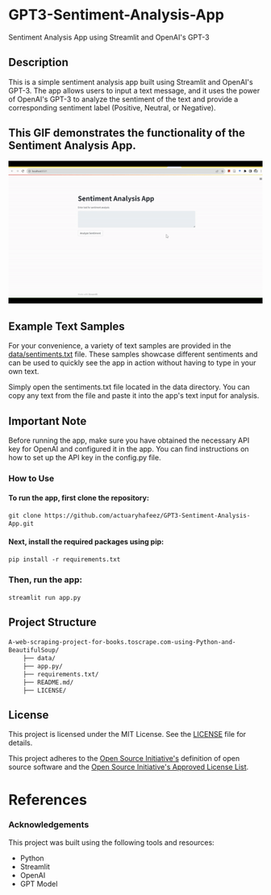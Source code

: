 # GPT3-Sentiment-Analysis-App
Sentiment Analysis App using Streamlit and OpenAI's GPT-3

## Description

This is a simple sentiment analysis app built using Streamlit and OpenAI's GPT-3. The app allows users to input a text message, and it uses the power of OpenAI's GPT-3 to analyze the sentiment of the text and provide a corresponding sentiment label (Positive, Neutral, or Negative).

## This GIF demonstrates the functionality of the Sentiment Analysis App.

![App Demo](./data/ezgif.com-video-to-gif.gif)


## Example Text Samples
For your convenience, a variety of text samples are provided in the [data/sentiments.txt](data/sentiments.txt) file. These samples showcase different sentiments and can be used to quickly see the app in action without having to type in your own text.


Simply open the sentiments.txt file located in the data directory. You can copy any text from the file and paste it into the app's text input for analysis.

## Important Note
Before running the app, make sure you have obtained the necessary API key for OpenAI and configured it in the app. You can find instructions on how to set up the API key in the config.py file.

### How to Use
#### To run the app, first clone the repository:
    git clone https://github.com/actuaryhafeez/GPT3-Sentiment-Analysis-App.git
#### Next, install the required packages using pip:
    pip install -r requirements.txt

    
### Then, run the app:
    streamlit run app.py



## Project Structure 

    A-web-scraping-project-for-books.toscrape.com-using-Python-and-BeautifulSoup/
        ├── data/
        ├── app.py/
        ├── requirements.txt/
        ├── README.md/
        ├── LICENSE/

## License

This project is licensed under the MIT License. See the [LICENSE](LICENSE) file for details.

This project adheres to the [Open Source Initiative's](https://opensource.org) definition of open source software and the [Open Source Initiative's Approved License List](https://opensource.org/licenses/alphabetical).


# References

### Acknowledgements
This project was built using the following tools and resources:

* Python
* Streamlit
* OpenAI
* GPT Model

